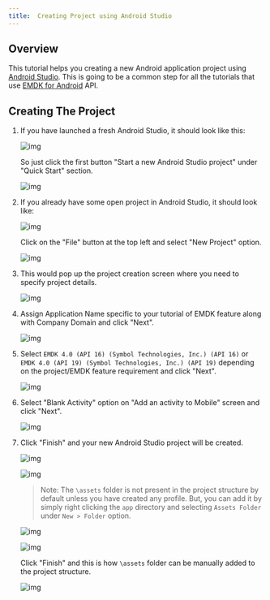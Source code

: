 ```yaml
---
title:  Creating Project using Android Studio
---
```

## Overview

This tutorial helps you creating a new Android application project using [Android Studio](http://developer.android.com/sdk/index.html). This is going to be a common step for all the tutorials that use [EMDK for Android](https://developer.motorolasolutions.com/community/android/emdk) API.


## Creating The Project

1. If you have launched a fresh Android Studio, it should look like this:

	![img](/img/CreatingProjectAndroidStudioImages/fresh_launch.jpg)

	So just click the first button "Start a new Android Studio project" under "Quick Start" section.

	![img](/img/CreatingProjectAndroidStudioImages/create_new_project_from_fresh.jpg)

2. If you already have some open project in Android Studio, it should look like:

	![img](/img/CreatingProjectAndroidStudioImages/existing_open_project.jpg)

	Click on the "File" button at the top left and select "New Project" option.

	![img](/img/CreatingProjectAndroidStudioImages/create_new_project_from_existing.jpg)

3. This would pop up the project creation screen where you need to specify project details.

	![img](/img/CreatingProjectAndroidStudioImages/create_new_project_from_existing.jpg)

4. Assign Application Name specific to your tutorial of EMDK feature along with Company Domain and click "Next".

	![img](/img/CreatingProjectAndroidStudioImages/app_name.jpg)


5. Select `EMDK 4.0 (API 16) (Symbol Technologies, Inc.) (API 16)` or `EMDK 4.0 (API 19) (Symbol Technologies, Inc.) (API 19)` depending on the project/EMDK feature requirement and click "Next".

	![img](/img/CreatingProjectAndroidStudioImages/select_minimum_sdk.jpg)

6. Select "Blank Activity" option on "Add an activity to Mobile" screen and click "Next".

	![img](/img/CreatingProjectAndroidStudioImages/blank_activity.jpg)

7. Click "Finish" and your new Android Studio project will be created.

	![img](/img/CreatingProjectAndroidStudioImages/create_project_finish.jpg)

	![img](/img/CreatingProjectAndroidStudioImages/main_activity.jpg)

	>Note: The `\assets` folder is not present in the project structure by default unless you have created any profile. But, you can add it by simply right clicking the `app` directory and selecting `Assets Folder` under `New > Folder` option. 

	![img](/img/CreatingProjectAndroidStudioImages/add_assets_folder.jpg)

	![img](/img/CreatingProjectAndroidStudioImages/assets_folder_creating.jpg)

	Click "Finish" and this is how `\assets` folder can be manually added to the project structure.

	![img](/img/CreatingProjectAndroidStudioImages/assets_folder_created.jpg)

